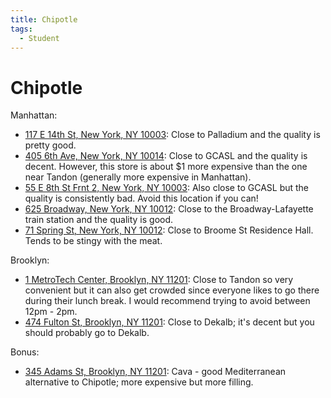 ```yaml
---
title: Chipotle
tags:
  - Student
---
```


# Chipotle

Manhattan:

- [117 E 14th St, New York, NY 10003](https://www.openstreetmap.org/node/3071111733): Close to Palladium and the quality is pretty good.
- [405 6th Ave, New York, NY 10014](https://www.openstreetmap.org/node/10709962653): Close to GCASL and the quality is decent. However, this store is about $1 more expensive than the one near Tandon (generally more expensive in Manhattan).
- [55 E 8th St Frnt 2, New York, NY 10003](https://www.openstreetmap.org/node/2547165967): Also close to GCASL but the quality is consistently bad. Avoid this location if you can!
- [625 Broadway, New York, NY 10012](https://www.openstreetmap.org/node/4255253129): Close to the Broadway-Lafayette train station and the quality is good.
- [71 Spring St, New York, NY 10012](https://www.openstreetmap.org/node/5523437746): Close to Broome St Residence Hall. Tends to be stingy with the meat.

Brooklyn:

- [1 MetroTech Center, Brooklyn, NY 11201](https://www.openstreetmap.org/node/4557451331): Close to Tandon so very convenient but it can also get crowded since everyone likes to go there during their lunch break. I would recommend trying to avoid between 12pm - 2pm.
- [474 Fulton St, Brooklyn, NY 11201](https://www.openstreetmap.org/node/9023863625): Close to Dekalb; it's decent but you should probably go to Dekalb.

Bonus:

- [345 Adams St, Brooklyn, NY 11201](https://www.openstreetmap.org/node/4559289816): Cava - good Mediterranean alternative to Chipotle; more expensive but more filling.

